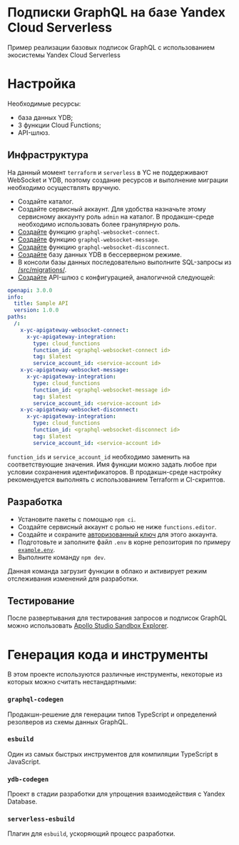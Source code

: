 # Подписки GraphQL на базе Yandex Cloud Serverless

Пример реализации базовых подписок GraphQL с использованием экосистемы Yandex Cloud Serverless

# Настройка

Необходимые ресурсы:
- база данных YDB;
- 3 функции Cloud Functions;
- API-шлюз.

## Инфраструктура

На данный момент `terraform` и `serverless` в YC не поддерживают WebSocket и YDB, поэтому создание ресурсов и выполнение миграции необходимо осуществлять вручную.

- Создайте каталог.
- Создайте сервисный аккаунт. Для удобства назначьте этому сервисному аккаунту роль `admin` на каталог. В продакшн-среде необходимо использовать более гранулярную роль.
- [Создайте](https://yandex.cloud/en/docs/functions/operations/function/function-create) функцию `graphql-websocket-connect`.
- [Создайте](https://yandex.cloud/en/docs/functions/operations/function/function-create) функцию `graphql-websocket-message`.
- [Создайте](https://yandex.cloud/en/docs/functions/operations/function/function-create) функцию `graphql-websocket-disconnect`.
- [Создайте](https://yandex.cloud/en/docs/ydb/operations/manage-database#create-db) базу данных YDB в бессерверном режиме.
- В консоли базы данных последовательно выполните SQL-запросы из [/src/migrations/](/src/migrations/).
- [Создайте](https://yandex.cloud/en/docs/api-gateway/operations/api-gw-create) API-шлюз с конфигурацией, аналогичной следующей:
```yaml
openapi: 3.0.0
info:
  title: Sample API
  version: 1.0.0
paths:
  /:
    x-yc-apigateway-websocket-connect:
      x-yc-apigateway-integration:
        type: cloud_functions
        function_id: <graphql-websocket-connect id>
        tag: $latest
        service_account_id: <service-account id>
    x-yc-apigateway-websocket-message:
      x-yc-apigateway-integration:
        type: cloud_functions
        function_id: <graphql-websocket-message id>
        tag: $latest
        service_account_id: <service-account id>
    x-yc-apigateway-websocket-disconnect:
      x-yc-apigateway-integration:
        type: cloud_functions
        function_id: <graphql-websocket-disconnect id>
        tag: $latest
        service_account_id: <service-account id>
```
`function_ids` и `service_account_id` необходимо заменить на соответствующие значения.
Имя функции можно задать любое при условии сохранения идентификаторов. В продакшн-среде настройку рекомендуется выполнять с использованием Terraform и CI-скриптов.

## Разработка

- Установите пакеты с помощью `npm ci`.
- Создайте сервисный аккаунт с ролью не ниже `functions.editor`.
- Создайте и сохраните [авторизованный ключ](https://yandex.cloud/en/docs/iam/operations/authorized-key/create) для этого аккаунта.
- Подготовьте и заполните файл `.env` в корне репозитория по примеру [`example.env`](/example.env).
- Выполните команду `npm dev`.

Данная команда загрузит функции в облако и активирует режим отслеживания изменений для разработки.

## Тестирование

После развертывания для тестирования запросов и подписок GraphQL можно использовать [Apollo Studio Sandbox Explorer](https://studio.apollographql.com/sandbox/explorer).

# Генерация кода и инструменты

В этом проекте используются различные инструменты, некоторые из которых можно считать нестандартными:

### `graphql-codegen`

Продакшн-решение для генерации типов TypeScript и определений резолверов из схемы данных GraphQL.

### `esbuild`

Один из самых быстрых инструментов для компиляции TypeScript в JavaScript.

### `ydb-codegen`

Проект в стадии разработки для упрощения взаимодействия с Yandex Database.

### `serverless-esbuild`

Плагин для `esbuild`, ускоряющий процесс разработки.
